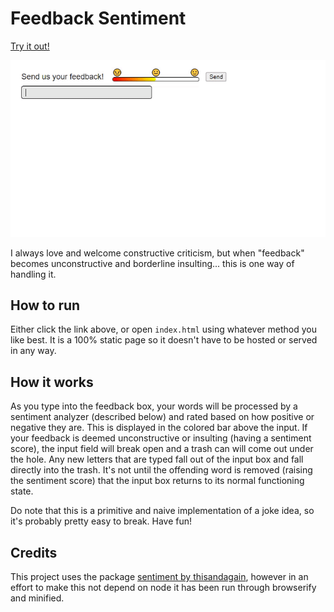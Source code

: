 # Feedback Sentiment

[Try it out!](https://dylancyclone.github.io/feedback-sentiment/)

![Video demonstration](./demo.gif)

I always love and welcome constructive criticism, but when "feedback" becomes unconstructive and borderline insulting... this is one way of handling it.

## How to run

Either click the link above, or open `index.html` using whatever method you like best. It is a 100% static page so it doesn't have to be hosted or served in any way.

## How it works

As you type into the feedback box, your words will be processed by a sentiment analyzer (described below) and rated based on how positive or negative they are.
This is displayed in the colored bar above the input.
If your feedback is deemed unconstructive or insulting (having a sentiment score), the input field will break open and a trash can will come out under the hole.
Any new letters that are typed fall out of the input box and fall directly into the trash.
It's not until the offending word is removed (raising the sentiment score) that the input box returns to its normal functioning state.

Do note that this is a primitive and naive implementation of a joke idea, so it's probably pretty easy to break. Have fun!

## Credits

This project uses the package [sentiment by thisandagain](https://github.com/thisandagain/sentiment/), however in an effort to make this not depend on node it has been run through browserify and minified.
